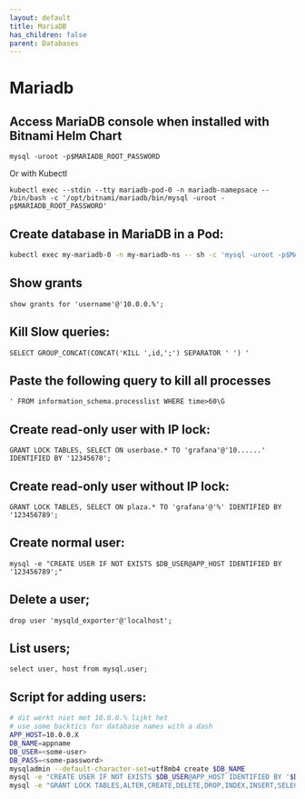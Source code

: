 ```yaml
---
layout: default
title: MariaDB
has_children: false
parent: Databases
---
```


# Mariadb

## Access MariaDB console when installed with Bitnami Helm Chart

```
mysql -uroot -p$MARIADB_ROOT_PASSWORD
```

Or with Kubectl

```
kubectl exec --stdin --tty mariadb-pod-0 -n mariadb-namepsace -- /bin/bash -c '/opt/bitnami/mariadb/bin/mysql -uroot -p$MARIADB_ROOT_PASSWORD'
```

## Create database in MariaDB in a Pod:

```bash
kubectl exec my-mariadb-0 -n my-mariadb-ns -- sh -c 'mysql -uroot -p$MARIADB_ROOT_PASSWORD -e "create database dbname"'
```

## Show grants

```
show grants for 'username'@'10.0.0.%';
```

## Kill Slow queries:

```
SELECT GROUP_CONCAT(CONCAT('KILL ',id,';') SEPARATOR ' ') '
```

## Paste the following query to kill all processes

```
' FROM information_schema.processlist WHERE time>60\G
```


## Create read-only user with IP lock:
```
GRANT LOCK TABLES, SELECT ON userbase.* TO 'grafana'@'10......' IDENTIFIED BY '12345678';
```

## Create read-only user without IP lock:
```
GRANT LOCK TABLES, SELECT ON plaza.* TO 'grafana'@'%' IDENTIFIED BY '123456789';
```


## Create normal user:
```
mysql -e "CREATE USER IF NOT EXISTS $DB_USER@APP_HOST IDENTIFIED BY '123456789';"
```

## Delete a user;
```
drop user 'mysqld_exporter'@'localhost';
```

## List users;
```
select user, host from mysql.user;
```

## Script for adding users:

```bash
# dit werkt niet met 10.0.0.% lijkt het
# use some backtics for database names with a dash
APP_HOST=10.0.0.X
DB_NAME=appname
DB_USER=<some-user>
DB_PASS=<some-password>
mysqladmin --default-character-set=utf8mb4 create $DB_NAME
mysql -e "CREATE USER IF NOT EXISTS $DB_USER@APP_HOST IDENTIFIED BY '$DB_PASS';"
mysql -e "GRANT LOCK TABLES,ALTER,CREATE,DELETE,DROP,INDEX,INSERT,SELECT,UPDATE ON $DB_NAME.* TO $DB_NAME@\"$APP_HOST\" IDENTIFIED BY '$DB_PASS'; FLUSH PRIVILEGES;"
```

